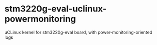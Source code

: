 stm3220g-eval-uclinux-powermonitoring
=====================================

uCLinux kernel for stm3220g-eval board, with power-monitoring-oriented logs